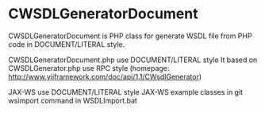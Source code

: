 CWSDLGeneratorDocument
======================

CWSDLGeneratorDocument is PHP class for generate WSDL file from PHP code in DOCUMENT/LITERAL style.

CWSDLGeneratorDocument.php use DOCUMENT/LITERAL style It based on 
CWSDLGenerator.php use RPC style (homepage: http://www.yiiframework.com/doc/api/1.1/CWsdlGenerator) 

JAX-WS use DOCUMENT/LITERAL style 
JAX-WS example classes in git 
wsimport command in WSDLImport.bat
